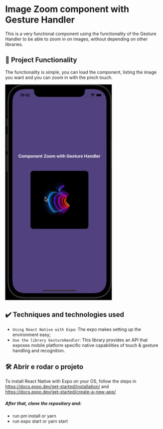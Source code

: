 # Image Zoom component with Gesture Handler

This is a very functional component using the functionality of the Gesture Handler to be able to zoom in on images, without depending on other libraries.

## 🔨 Project Functionality

The functionality is simple, you can load the component, listing the image you want and you can zoom in with the pinch touch.

![Gif Zoom](https://github.com/felipeamodio/Zoom-Component/blob/master/Zoom.gif)

## ✔️ Techniques and technologies used

- `Using React Native with Expo`: The expo makes setting up the environment easy;
- `Use the library GestureHandler`: This library provides an API that exposes mobile platform specific native capabilities of touch & gesture handling and recognition.

## 🛠️ Abrir e rodar o projeto

To install React Native with Expo on your OS, follow the steps in https://docs.expo.dev/get-started/installation/ and https://docs.expo.dev/get-started/create-a-new-app/
##### After that, clone the repository and:
- run pm install or yarn
- run expo start or yarn start
